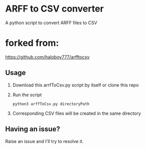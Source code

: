 # ARFF to CSV converter

A python script to convert ARFF files to CSV

# forked from:

https://github.com/haloboy777/arfftocsv

## Usage

1. Download this arrfToCsv.py script by itself or clone this repo
2. Run the script

    ```
    python3 arffToCsv.py directoryPath
    ```

3. Corresponding CSV files will be created in the same directory

## Having an issue?

Raise an issue and I'll try to resolve it.
